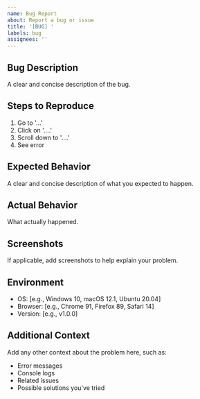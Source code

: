 ```yaml
---
name: Bug Report
about: Report a bug or issue
title: '[BUG] '
labels: bug
assignees: ''
---
```


## Bug Description
A clear and concise description of the bug.

## Steps to Reproduce
1. Go to '...'
2. Click on '....'
3. Scroll down to '....'
4. See error

## Expected Behavior
A clear and concise description of what you expected to happen.

## Actual Behavior
What actually happened.

## Screenshots
If applicable, add screenshots to help explain your problem.

## Environment
- OS: [e.g., Windows 10, macOS 12.1, Ubuntu 20.04]
- Browser: [e.g., Chrome 91, Firefox 89, Safari 14]
- Version: [e.g., v1.0.0]

## Additional Context
Add any other context about the problem here, such as:
- Error messages
- Console logs
- Related issues
- Possible solutions you've tried